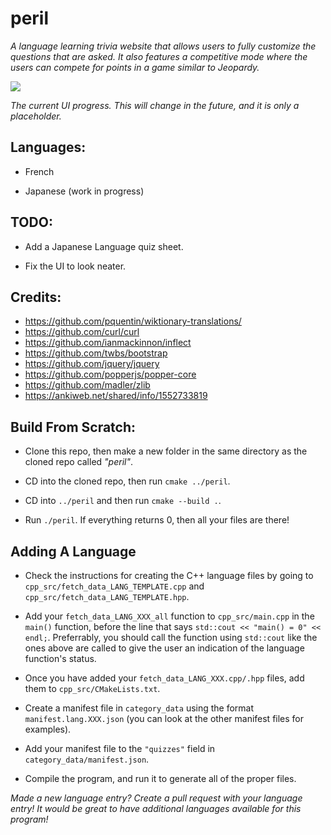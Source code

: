 # peril

*A language learning trivia website that allows users to fully customize the questions that are asked. It also features a competitive mode where the users can compete for points in a game similar to Jeopardy.*

![](https://i.imgur.com/1aGemxV.png?raw=true)

*The current UI progress. This will change in the future, and it is only a placeholder.*

## Languages:

- French

- Japanese (work in progress)

## TODO:

- Add a Japanese Language quiz sheet.

- Fix the UI to look neater.

## Credits:

- https://github.com/pquentin/wiktionary-translations/
- https://github.com/curl/curl
- https://github.com/ianmackinnon/inflect
- https://github.com/twbs/bootstrap
- https://github.com/jquery/jquery
- https://github.com/popperjs/popper-core
- https://github.com/madler/zlib
- https://ankiweb.net/shared/info/1552733819

## Build From Scratch:

- Clone this repo, then make a new folder in the same directory as the cloned repo called *"peril"*.

- CD into the cloned repo, then run `cmake ../peril`.

- CD into `../peril` and then run `cmake --build .`.

- Run `./peril`. If everything returns 0, then all your files are there!

## Adding A Language

- Check the instructions for creating the C++ language files by going to `cpp_src/fetch_data_LANG_TEMPLATE.cpp` and `cpp_src/fetch_data_LANG_TEMPLATE.hpp`.

- Add your `fetch_data_LANG_XXX_all` function to `cpp_src/main.cpp` in the `main()` function, before the line that says `std::cout << "main() = 0" << endl;`. Preferrably, you should call the function using `std::cout` like the ones above are called to give the user an indication of the language function's status.

- Once you have added your `fetch_data_LANG_XXX.cpp/.hpp` files, add them to `cpp_src/CMakeLists.txt`.

- Create a manifest file in `category_data` using the format `manifest.lang.XXX.json` (you can look at the other manifest files for examples).

- Add your manifest file to the `"quizzes"` field in `category_data/manifest.json`.

- Compile the program, and run it to generate all of the proper files.

*Made a new language entry? Create a pull request with your language entry! It would be great to have additional languages available for this program!*